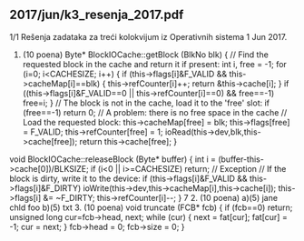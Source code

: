 2017/jun/k3_resenja_2017.pdf
--------------------------------------------------------------------------------


1/1
Rešenja zadataka za
treći kolokvijum iz Operativnih sistema 1
Jun 2017.
1. (10 poena)
Byte* BlockIOCache::getBlock (BlkNo blk) {
  // Find the requested block in the cache and return it if present:
  int i, free = -1;
  for (i=0; i<CACHESIZE; i++) {
    if (this->flags[i]&F_VALID && this->cacheMap[i]==blk) {
      this->refCounter[i]++;
      return &this->cache[i];
    }
    if ((this->flags[i]&F_VALID==0 || this->refCounter[i]==0)
        && free==-1) free=i;
  }
  // The block is not in the cache, load it to the 'free' slot:
  if (free==-1) return 0; // A problem: there is no free space in the cache
  // Load the requested block:
  this->cacheMap[free] = blk;
  this->flags[free] = F_VALID;
  this->refCounter[free] = 1;
  ioRead(this->dev,blk,this->cache[free]);
  return this->cache[free];
}

void BlockIOCache::releaseBlock (Byte* buffer) {
  int i = (buffer-this->cache[0])/BLKSIZE;
  if (i<0 || i>=CACHESIZE) return; // Exception
  // If the block is dirty, write it to the device:
  if (this->flags[i]&F_VALID && this->flags[i]&F_DIRTY)
    ioWrite(this->dev,this->cacheMap[i],this->cache[i]);
  this->flags[i] &= ~F_DIRTY;
  this->refCounter[i]--;
}
7
2.   (10 poena)
a)(5) jane   chld   foo
b)(5) txt
3.   (10 poena)
void truncate (FCB* fcb) {
  if (fcb==0) return;
  unsigned long cur=fcb->head, next;
  while (cur) {
    next = fat[cur];
    fat[cur] = -1;
    cur = next;
  }
  fcb->head = 0;
  fcb->size = 0;
}
